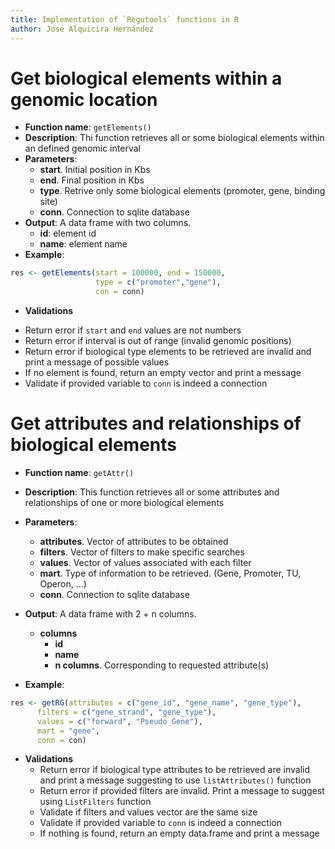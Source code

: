 ```yaml
---
title: Implementation of `Regutools` functions in R
author: José Alquicira Hernández
---
```


# Get biological elements within a genomic location

- **Function name**: `getElements()`
- **Description**: Thi function retrieves all or some biological elements within an defined genomic interval
- **Parameters**:
  + **start**. Initial position in Kbs 
  + **end**. Final position in Kbs
  + **type**. Retrive only some biological elements (promoter, gene, binding site)
  + **conn**. Connection to sqlite database
- **Output**: A data frame with two columns.
  + **id**: element id
  + **name**: element name
- **Example**:

```r
res <- getElements(start = 100000, end = 150000, 
                   type = c("promoter","gene"), 
                   con = conn)
```
- **Validations**
 + Return error if `start` and `end` values are not numbers
 + Return error if interval is out of range (invalid genomic positions)
 + Return error if biological type elements to be retrieved are invalid and print a message of possible values
 + If no element is found, return an empty vector and print a message
 + Validate if provided variable to `conn` is indeed a connection


# Get attributes and relationships of biological elements

- **Function name**: `getAttr()`
- **Description**: This function retrieves all or some attributes and relationships of one or more biological elements
- **Parameters**:
  + **attributes**. Vector of attributes to be obtained
  + **filters**. Vector of filters to make specific searches
  + **values**. Vector of values associated with each filter
  + **mart**. Type of information to be retrieved. (Gene, Promoter, TU, Operon, ...) 
  + **conn**. Connection to sqlite database

- **Output**: A data frame with 2 + n columns.
  + **columns**
      + **id**
      + **name**
      + **n columns**. Corresponding to requested attribute(s)
- **Example**:

```r
res <- getRG(attributes = c("gene_id", "gene_name", "gene_type"), 
      filters = c("gene_strand", "gene_type"),
      values = c("forward", "Pseudo Gene"), 
      mart = "gene",
      conn = con)
```
- **Validations**
  + Return error if biological type attributes to be retrieved are invalid and print a message suggesting to use `listAttributes()` function
  + Return error if provided filters are invalid. Print a message to suggest using `ListFilters` function
  + Validate if filters and values vector are the same size
  + Validate if provided variable to `conn` is indeed a connection
  + If nothing is found, return an empty data.frame and print a message

  